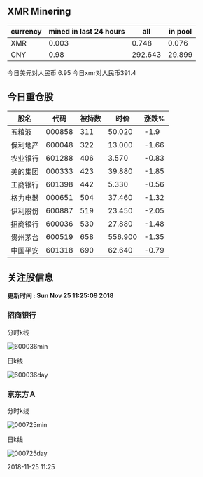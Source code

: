 ## XMR Minering

|currency|mined in last 24 hours|all|in pool|
|---|---|---|---|
|XMR|0.003|0.748|0.076|
|CNY|0.98|292.643|29.899|

今日美元对人民币 6.95	今日xmr对人民币391.4


## 今日重仓股 

|股名|代码|被持数|时价|涨跌%|
|---|---|---|---|---|
|五粮液|000858|311|50.020|-1.9|
|保利地产|600048|322|13.000|-1.66|
|农业银行|601288|406|3.570|-0.83|
|美的集团|000333|423|39.880|-1.85|
|工商银行|601398|442|5.330|-0.56|
|格力电器|000651|504|37.460|-1.32|
|伊利股份|600887|519|23.450|-2.05|
|招商银行|600036|530|27.880|-1.48|
|贵州茅台|600519|658|556.900|-1.35|
|中国平安|601318|690|62.640|-0.79|

## 关注股信息
**更新时间 : Sun Nov 25 11:25:09 2018**
### 招商银行 
分时k线

![600036min](http://image.sinajs.cn/newchart/min/n/sh600036.gif)

日k线

![600036day](http://image.sinajs.cn/newchart/daily/n/sh600036.gif)

### 京东方Ａ 
分时k线

![000725min](http://image.sinajs.cn/newchart/min/n/sz000725.gif)

日k线

![000725day](http://image.sinajs.cn/newchart/daily/n/sz000725.gif)

2018-11-25 11:25